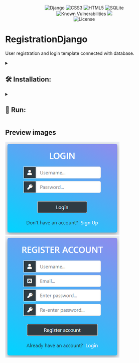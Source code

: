 <div align="center">

![Django](https://img.shields.io/badge/django-%23092E20.svg?style=for-the-badge&logo=django&logoColor=white)
![CSS3](https://img.shields.io/badge/css3-%231572B6.svg?style=for-the-badge&logo=css3&logoColor=white)
![HTML5](https://img.shields.io/badge/html5-%23E34F26.svg?style=for-the-badge&logo=html5&logoColor=white)
![SQLite](https://img.shields.io/badge/sqlite-%2307405e.svg?style=for-the-badge&logo=sqlite&logoColor=white)\
![Known Vulnerabilities](https://snyk.io/test/github/Szymcode/RegistrationDjango/badge.svg)
<a href="https://codeclimate.com/github/SzymCode/RegistrationDjango/maintainability"><img src="https://api.codeclimate.com/v1/badges/b887d06224248249c5eb/maintainability" /></a>\
![License](https://img.shields.io/badge/license-MIT-blue)
</div>


# RegistrationDjango

User registration and login template connected with database.


<details><summary> <h2>  🛠️ Installation:  </summary>

• First make sure u have installed latest versions of [Python, Django.](https://www.geeksforgeeks.org/django-introduction-and-installation/)

• Clone this repository or download latest release.

• Install modules from requirements.txt in **RegistrationDjango** directory.

```bash
pip install -r requirements.txt
```

### **Make sure u have installed all modules!**

• Change SECRET_KEY in **RegistrationDjango** settings or create .env file with following data:

```bash
SECRET_KEY = 'example_secret_key'
```

• Create or update existing database in **RegistrationDjango** directory:

```bash
python manage.py migrate
```

</details> 


<details><summary> <h2>  🚀 Run:  </summary>

• **RegistrationDjango** directory:

```bash
python manage.py runserver
```

</details>

## Preview images

![app_preview](https://github.com/SzymCode/RegistrationDjango/blob/main/preview_images/login_preview.png)
![app_preview](https://github.com/SzymCode/RegistrationDjango/blob/main/preview_images/register_preview.png)
